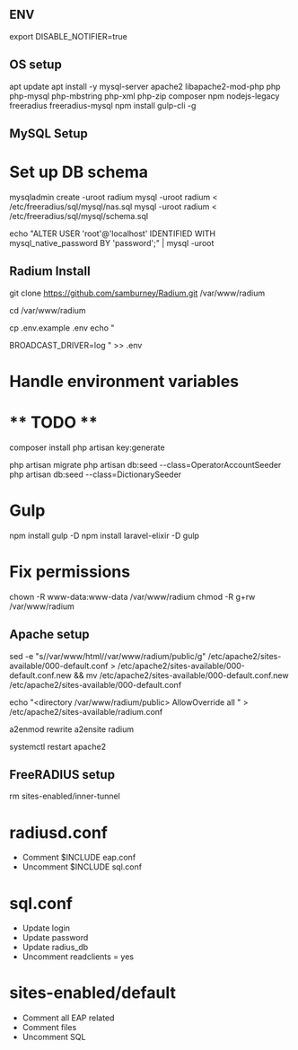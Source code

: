 ## ENV
export DISABLE_NOTIFIER=true


## OS setup
apt update
apt install -y mysql-server apache2 libapache2-mod-php php php-mysql php-mbstring php-xml php-zip composer npm nodejs-legacy freeradius freeradius-mysql
npm install gulp-cli -g


## MySQL Setup
# Set up DB schema
mysqladmin create -uroot radium
mysql -uroot radium < /etc/freeradius/sql/mysql/nas.sql
mysql -uroot radium < /etc/freeradius/sql/mysql/schema.sql

echo "ALTER USER 'root'@'localhost' IDENTIFIED WITH mysql_native_password BY 'password';" | mysql -uroot


## Radium Install
git clone https://github.com/samburney/Radium.git /var/www/radium

cd /var/www/radium

cp .env.example .env
echo "

BROADCAST_DRIVER=log
" >> .env

# Handle environment variables
# ** TODO **

composer install
php artisan key:generate

php artisan migrate
php artisan db:seed --class=OperatorAccountSeeder
php artisan db:seed --class=DictionarySeeder

# Gulp
npm install gulp -D
npm install laravel-elixir -D
gulp

# Fix permissions
chown -R www-data:www-data /var/www/radium
chmod -R g+rw /var/www/radium


## Apache setup
sed -e "s/\/var\/www\/html/\/var\/www\/radium\/public/g" /etc/apache2/sites-available/000-default.conf > /etc/apache2/sites-available/000-default.conf.new && mv /etc/apache2/sites-available/000-default.conf.new /etc/apache2/sites-available/000-default.conf

echo "<directory /var/www/radium/public>
  AllowOverride all
</directory>" > /etc/apache2/sites-available/radium.conf

a2enmod rewrite
a2ensite radium

systemctl restart apache2


## FreeRADIUS setup
rm sites-enabled/inner-tunnel

# radiusd.conf
- Comment $INCLUDE eap.conf
- Uncomment $INCLUDE sql.conf

# sql.conf
- Update login
- Update password
- Update radius_db
- Uncomment readclients = yes

# sites-enabled/default
- Comment all EAP related
- Comment files
- Uncomment SQL


